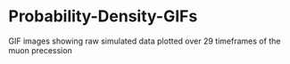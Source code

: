 # Probability-Density-GIFs
GIF images showing raw simulated data plotted over 29 timeframes of the muon precession
